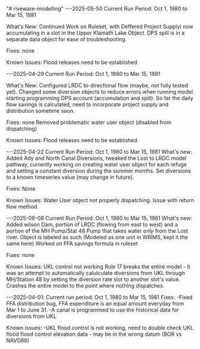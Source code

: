 "# riveware-modelling" 
---2025-05-50 Current Run Period: Oct 1, 1980 to Mar 15, 1981

What's New:
Continued Work on Ruleset, with Deffered Project Supplyl now accumulating in a slot in the Upper Klamath Lake Object. DPS spill is in a separate data object for ease of troubleshooting.

Fixes: none

Known Issues:
Flood releases need to be established

---2025-04-29 Current Run Period: Oct 1, 1980 to Mar 15, 1981

What's New:
Configured LRDC bi-directional flow (maybe, not fully tested yet). Changed some diversion objects to reduce errors when running model. starting programming DPS account (accumulation and spill). So far the daily flow savings is calculated, need to incorporate project supply and distribution sometime soon.

Fixes: none
Removed problematic water user object (disabled from dispatching)

Known Issues:
Flood releases need to be established


---2025-04-22 Current Run Period: Oct 1, 1980 to Mar 15, 1981
What's new:
Added Ady and North Canal Diversions, tweaked the Lost to LRDC model pathway, currently working on creating water user object for each refuge and setting a constant diversion during the summer months.
Set diversions to a known timeseries value (may change in future).

Fixes: 
None

Known Issues:
Water User object not properly dispatching. Issue with return flow method.

---2025-08-08 Current Run Period: Oct 1, 1980 to Mar 15, 1981
What's new:
Added wilson Dam, portion of LRDC (flowing from east to west) and a portion of the MH Pump/Stat 48 Pump that takes water _only_ from the Lost river. Object is labeled as such (Modeled as one unit in WRIMS, kept it the same here)
Worked on FFA savings formula in ruleset

Fixes: 
none

Known Issues: 
UKL control not working
Rule 17 breaks the entire model - It was an attempt to automatically calulculate diversions from UKL through MH/Station 48 by setting the diversion rate slot to another slot's value. Crashes the entire model to the point where nothing dispatches. 



---2025-04-01: Current run period: Oct 1, 1980 to Mar 15, 1981
Fixes:
-Fixed FFA distribution bug, FFA expenditure is an equal amount everyday from Mar 1 to June 31.
-A canal is programmed to use the historical data for diversions from UKL

Known issues:
-UKL flood control is not working, need to double check UKL flood flood control elevation data - may be in the wrong datum (BOR vs NAVD88)
